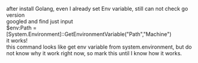 after install Golang, even I already set Env variable, still can not check go version <br/>
googled and find just input <br/>
$env:Path = [System.Environment]::GetEnvironmentVariable("Path","Machine")  <br/>
it works! <br/>
this command looks like get env variable from system.environment, but do not know why it work right now, so mark this until I know how it works.
